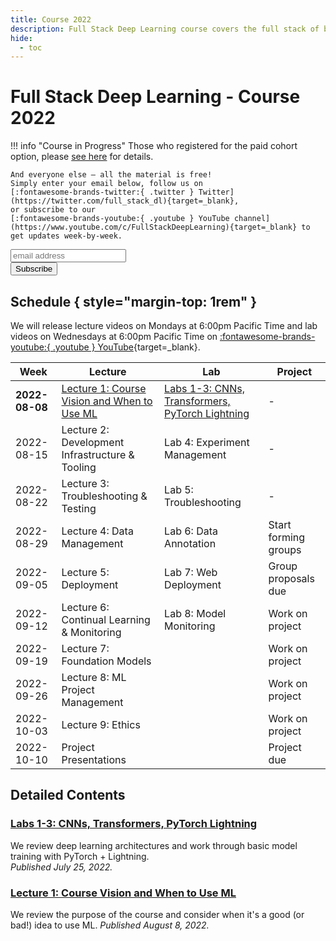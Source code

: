 ```yaml
---
title: Course 2022
description: Full Stack Deep Learning course covers the full stack of building ML-powered products.
hide:
  - toc
---
```


# Full Stack Deep Learning - Course 2022

!!! info "Course in Progress"
    Those who registered for the paid cohort option, please [see here](cohort) for details.

    And everyone else – all the material is free!
    Simply enter your email below, follow us on
    [:fontawesome-brands-twitter:{ .twitter } Twitter](https://twitter.com/full_stack_dl){target=_blank},
    or subscribe to our
    [:fontawesome-brands-youtube:{ .youtube } YouTube channel](https://www.youtube.com/c/FullStackDeepLearning){target=_blank} to get updates week-by-week.

<!-- Begin Mailchimp Signup Form -->
<link href="//cdn-images.mailchimp.com/embedcode/horizontal-slim-10_7.css" rel="stylesheet" type="text/css">
<div id="mc_embed_signup">
<form action="https://fullstackdeeplearning.us18.list-manage.com/subscribe/post?u=68cabce2e74766ca3d2c089d6&amp;id=79e6eb0052" method="post" id="mc-embedded-subscribe-form" name="mc-embedded-subscribe-form" class="validate" target="_blank" novalidate>
    <div id="mc_embed_signup_scroll">
    <input type="email" value="" name="EMAIL" class="email" id="mce-EMAIL" placeholder="email address" required>
    <!-- real people should not fill this in and expect good things - do not remove this or risk form bot signups-->
    <div style="position: absolute; left: -5000px;" aria-hidden="true"><input type="text" name="b_68cabce2e74766ca3d2c089d6_79e6eb0052" tabindex="-1" value=""></div>
    <div class="clear"><input type="submit" value="Subscribe" name="subscribe" id="mc-embedded-subscribe" class="button"></div>
    </div>
</form>
</div>
<!--End Mailchimp Signup Form -->

## Schedule { style="margin-top: 1rem" }

We will release lecture videos on Mondays at 6:00pm Pacific Time and lab videos on Wednesdays at 6:00pm Pacific Time on
<span class="whitespace-nowrap">[:fontawesome-brands-youtube:{ .youtube } YouTube](https://www.youtube.com/c/FullStackDeepLearning){target=_blank}</span>.

| Week           | Lecture                                             | Lab                                                        | Project              |
| -------------- | --------------------------------------------------- | ---------------------------------------------------------- | -------------------- |
| **2022-08-08** | [Lecture 1: Course Vision and When to Use ML][lec1] | [Labs 1-3: CNNs, Transformers, PyTorch Lightning][labs1-3] | -                    |
| 2022-08-15     | Lecture 2: Development Infrastructure & Tooling     | Lab 4: Experiment Management                               | -                    |
| 2022-08-22     | Lecture 3: Troubleshooting & Testing                | Lab 5: Troubleshooting                                     | -                    |
| 2022-08-29     | Lecture 4: Data Management                          | Lab 6: Data Annotation                                     | Start forming groups |
| 2022-09-05     | Lecture 5: Deployment                               | Lab 7: Web Deployment                                      | Group proposals due  |
| 2022-09-12     | Lecture 6: Continual Learning & Monitoring          | Lab 8: Model Monitoring                                    | Work on project      |
| 2022-09-19     | Lecture 7: Foundation Models                        |                                                            | Work on project      |
| 2022-09-26     | Lecture 8: ML Project Management                    |                                                            | Work on project      |
| 2022-10-03     | Lecture 9: Ethics                                   |                                                            | Work on project      |
| 2022-10-10     | Project Presentations                               |                                                            | Project due          |

## Detailed Contents

<!-- _TEMPLATE
### {TYPE} {IDX}: {TITLE}
We use the first-person plural, referring to both students and instructors, to describe what is covered in the content.<br />
*Published MONTH DATE, 2022.* -->

### [Labs 1-3: CNNs, Transformers, PyTorch Lightning][lec1]
We review deep learning architectures and work through basic model training with PyTorch + Lightning.<br />
*Published July 25, 2022.*

### [Lecture 1: Course Vision and When to Use ML][labs1-3]
We review the purpose of the course and consider when it's a good (or bad!) idea to use ML.
*Published August 8, 2022.*

<!-- ### [Lecture 2: Development Infastructure & Tooling][lec2]
We tour the landscape of infrastructure and tooling for developing deep learning models.<br />
*Published August 15, 2022.* -->

<!-- ### [Lab 4: Experiment Management][lab4]
We learn how to track and manage model development experiments with PyTorch Lightning and W&B. <br />
*Published August 17, 2022.* -->

[lec1]: lecture-1-course-vision-and-when-to-use-ml/index.md
[labs1-3]: labs-1-3-cnns-transformers-pytorch-lightning/index.md
[lec2]: lecture-2-development-infrastructure-and-tooling/index.md
[lab4]: lab-4-experiment-management/index.md